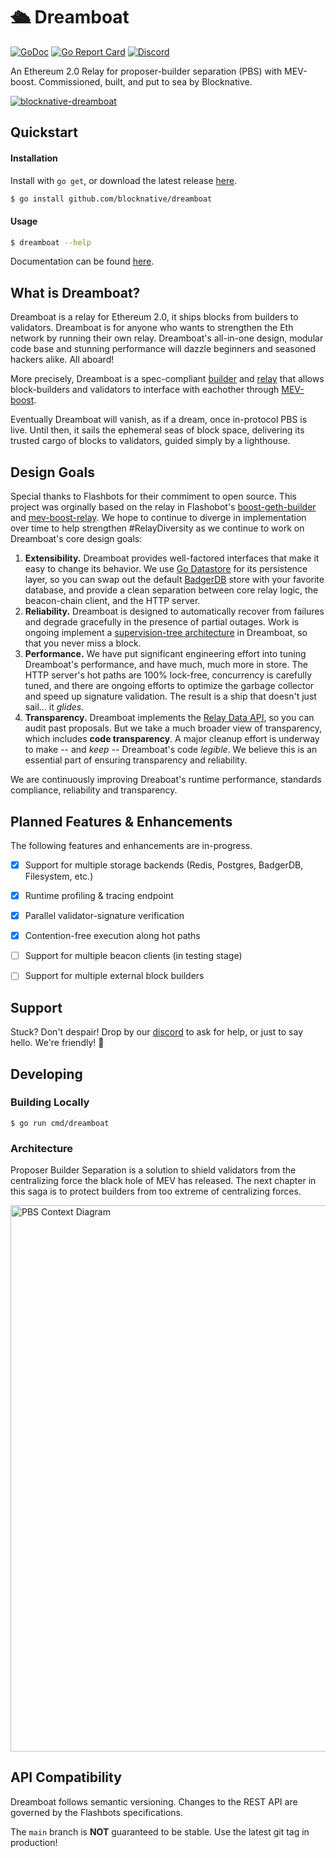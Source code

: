 

# 🛳️ Dreamboat 

[![GoDoc](https://godoc.org/github.com/blocknative/dreamboat?status.svg)](https://godoc.org/github.com/blocknative/dreamboat)
[![Go Report Card](https://goreportcard.com/badge/github.com/blocknative/dreamboat?style=flat-square)](https://goreportcard.com/report/github.com/blocknative/dreamboat)
[![Discord](https://img.shields.io/discord/542403978693050389?color=%237289da&label=discord&style=flat-square)](https://img.shields.io/discord/542403978693050389?color=%237289da&label=discord&style=flat-square)

An Ethereum 2.0 Relay for proposer-builder separation (PBS) with MEV-boost.  Commissioned, built, and put to sea by Blocknative.

[![blocknative-dreamboat](https://user-images.githubusercontent.com/9452561/189974883-6910dd5c-0f55-4aa6-87be-515c5930362e.png)](https://blocknative.com)

## Quickstart

#### Installation

Install with `go get`, or download the latest release [here](https://github.com/blocknative/dreamboat/releases/latest).

```bash
$ go install github.com/blocknative/dreamboat
```

#### Usage

```bash
$ dreamboat --help
```

Documentation can be found [here](https://docs.blocknative.com/mev-relay-instructions-for-ethereum-validators).

## What is Dreamboat?

Dreamboat is a relay for Ethereum 2.0, it ships blocks from builders to validators.  Dreamboat is for anyone who wants to strengthen the Eth network by running their own relay.  Dreamboat's all-in-one design, modular code base and stunning performance will dazzle beginners and seasoned hackers alike.  All aboard!

More precisely, Dreamboat is a spec-compliant [builder](https://github.com/ethereum/builder-specs) and [relay](https://flashbots.notion.site/Relay-API-Spec-5fb0819366954962bc02e81cb33840f5) that allows block-builders and validators to interface with eachother through [MEV-boost](https://github.com/flashbots/mev-boost).  

Eventually Dreamboat will vanish, as if a dream, once in-protocol PBS is live.  Until then, it sails the ephemeral seas of block space, delivering its trusted cargo of blocks to validators, guided simply by a lighthouse.

## Design Goals

Special thanks to Flashbots for their commiment to open source. This project was orginally based on the relay in Flashobot's [boost-geth-builder](https://github.com/flashbots/boost-geth-builder) and [mev-boost-relay](https://github.com/flashbots/mev-boost-relay).  We hope to continue to diverge in implementation over time to help strengthen #RelayDiversity as we continue to work on Dreamboat's core design goals:

1. **Extensibility.**  Dreamboat provides well-factored interfaces that make it easy to change its behavior.  We use [Go Datastore](https://pkg.go.dev/github.com/ipfs/go-datastore) for its persistence layer, so you can swap out the default [BadgerDB](https://github.com/dgraph-io/badger) store with your favorite database, and provide a clean separation between core relay logic, the beacon-chain client, and the HTTP server.
2. **Reliability.**  Dreamboat is designed to automatically recover from failures and degrade gracefully in the presence of partial outages.  Work is ongoing implement a [supervision-tree architecture](https://ferd.ca/the-zen-of-erlang.html) in Dreamboat, so that you never miss a block.
3. **Performance.** We have put significant engineering effort into tuning Dreamboat's performance, and have much, much more in store.  The HTTP server's hot paths are 100% lock-free, concurrency is carefully tuned, and there are ongoing efforts to optimize the garbage collector and speed up signature validation.  The result is a ship that doesn't just sail... it *glides*.
4. **Transparency.**  Dreamboat implements the [Relay Data API](https://flashbots.notion.site/Relay-API-Spec-5fb0819366954962bc02e81cb33840f5#38a21c8a40e64970904500eb7b373ea5), so you can audit past proposals.  But we take a much broader view of transparency, which includes **code transparency**.  A major cleanup effort is underway to make -- and *keep* -- Dreamboat's code *legible*.  We believe this is an essential part of ensuring transparency and reliability.

We are continuously improving Dreaboat's runtime performance, standards compliance, reliability and transparency.

## Planned Features & Enhancements

The following features and enhancements are in-progress.

- [x] Support for multiple storage backends (Redis, Postgres, BadgerDB, Filesystem, etc.)
- [x] Runtime profiling & tracing endpoint
- [x] Parallel validator-signature verification
- [x] Contention-free execution along hot paths
- [ ] Support for multiple beacon clients (in testing stage)
- [ ] Support for multiple external block builders


## Support

Stuck?  Don't despair!  Drop by our [discord](https://discord.com/invite/KZaBVME) to ask for help, or just to say hello. We're friendly! 👋


## Developing

### Building Locally

```
$ go run cmd/dreamboat
```


### Architecture

Proposer Builder Separation is a solution to shield validators from the centralizing force the black hole of MEV has released. The next chapter in this saga is to protect builders from too extreme of centralizing forces.

<img width="874" alt="PBS Context Diagram" src="https://user-images.githubusercontent.com/22778355/188292682-421dee2e-b11c-46ca-af08-7f6c0e0d665e.png">

## API Compatibility

Dreamboat follows semantic versioning.  Changes to the REST API are governed by the Flashbots specifications.

The `main` branch is **NOT** guaranteed to be stable.  Use the latest git tag in production!
